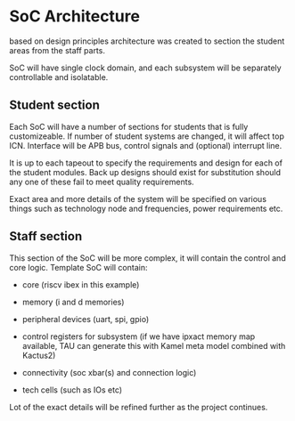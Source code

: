 # SoC Architecture

based on design principles architecture was created to section the student areas from the staff parts.

SoC will have single clock domain, and each subsystem will be separately controllable and isolatable.

## Student section

Each SoC will have a number of sections for students that is fully customizeable. If number of student systems are changed, it will affect top ICN. Interface will be APB bus, control signals and (optional) interrupt line.

It is up to each tapeout to specify the requirements and design for each of the student modules. Back up designs should exist for substitution should any one of these fail to meet quality requirements.

Exact area and more details of the system will be specified on various things such as technology node and frequencies, power requirements etc.

## Staff section

This section of the SoC will be more complex, it will contain the control and core logic. Template SoC will contain:

* core (riscv ibex in this example)

* memory (i and d memories)

* peripheral devices (uart, spi, gpio)

* control registers for subsystem (if we have ipxact memory map available, TAU can generate this with Kamel meta model combined with Kactus2)

* connectivity (soc xbar(s) and connection logic)

* tech cells (such as IOs etc)

Lot of the exact details will be refined further as the project continues.
